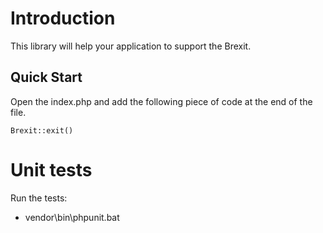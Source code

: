 Introduction
============

This library will help your application to support the Brexit.

Quick Start
-----------

Open the index.php and add the following piece of code at the end of the file.

    Brexit::exit() 

Unit tests
==========

Run the tests:
* vendor\bin\phpunit.bat
